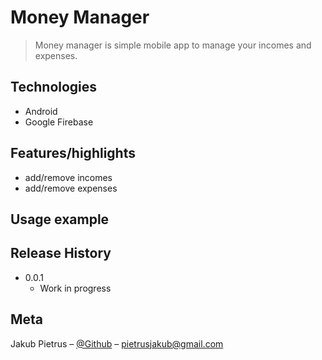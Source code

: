 # Money Manager
> Money manager is simple mobile app to manage your incomes and expenses.

## Technologies
- Android
- Google Firebase

## Features/highlights

- add/remove incomes
- add/remove expenses

## Usage example

## Release History
* 0.0.1
    * Work in progress

## Meta
Jakub Pietrus – [@Github](https://github.com/pieetrus) – pietrusjakub@gmail.com

